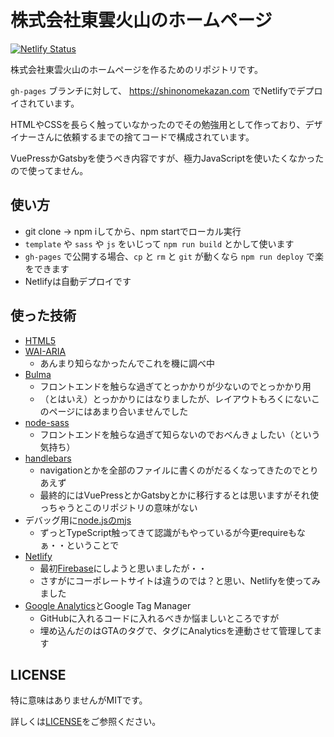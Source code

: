 # 株式会社東雲火山のホームページ

[![Netlify Status](https://api.netlify.com/api/v1/badges/1144d4c3-87db-4b83-a04f-2a2c8f5f3ef0/deploy-status)](https://app.netlify.com/sites/gracious-visvesvaraya-65ad09/deploys)

株式会社東雲火山のホームページを作るためのリポジトリです。

`gh-pages` ブランチに対して、 https://shinonomekazan.com でNetlifyでデプロイされています。

HTMLやCSSを長らく触っていなかったのでその勉強用として作っており、デザイナーさんに依頼するまでの捨てコードで構成されています。

VuePressかGatsbyを使うべき内容ですが、極力JavaScriptを使いたくなかったので使ってません。

## 使い方

- git clone -> npm iしてから、npm startでローカル実行
- `template` や `sass` や `js` をいじって `npm run build` とかして使います
- `gh-pages` で公開する場合、`cp` と `rm` と `git` が動くなら `npm run deploy` で楽をできます
- Netlifyは自動デプロイです

## 使った技術

- [HTML5](https://www.w3.org/TR/html52/)
- [WAI-ARIA](https://www.w3.org/TR/wai-aria/)
    - あんまり知らなかったんでこれを機に調べ中
- [Bulma](https://bulma.io/)
    - フロントエンドを触らな過ぎてとっかかりが少ないのでとっかかり用
    - （とはいえ）とっかかりにはなりましたが、レイアウトもろくにないこのページにはあまり合いませんでした
- [node-sass](https://github.com/sass/node-sass)
    - フロントエンドを触らな過ぎて知らないのでおべんきょしたい（という気持ち）
- [handlebars](https://handlebarsjs.com/)
    - navigationとかを全部のファイルに書くのがだるくなってきたのでとりあえず
    - 最終的にはVuePressとかGatsbyとかに移行するとは思いますがそれ使っちゃうとこのリポジトリの意味がない
- デバッグ用に[node.jsのmjs](https://nodejs.org/api/esm.html)
    - ずっとTypeScript触ってきて認識がもやっているが今更requireもなぁ・・ということで
- [Netlify](https://www.netlify.com/)
    - 最初[Firebase](https://firebase.google.com/)にしようと思いましたが・・
    - さすがにコーポレートサイトは違うのでは？と思い、Netlifyを使ってみました
- [Google Analytics](https://analytics.google.com/analytics/web/)とGoogle Tag Manager
    - GitHubに入れるコードに入れるべきか悩ましいところですが
    - 埋め込んだのはGTAのタグで、タグにAnalyticsを連動させて管理してます

## LICENSE

特に意味はありませんがMITです。

詳しくは[LICENSE](./LICENSE)をご参照ください。
